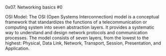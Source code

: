 0x07. Networking basics #0

OSI Model: The OSI (Open Systems Interconnection) model is a conceptual framework that standardizes the functions of a telecommunication or computing system into seven abstraction layers. It provides a systematic way to understand and design network protocols and communication processes. The model consists of seven layers, from the lowest to the highest: Physical, Data Link, Network, Transport, Session, Presentation, and Application.
